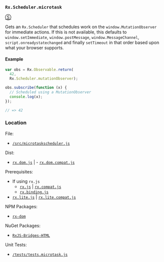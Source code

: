 ### `Rx.Scheduler.microtask`
[&#x24C8;](https://github.com/Reactive-Extensions/RxJS-DOM/blob/master/src/microtask.js "View in source")

Gets an `Rx.Scheduler` that schedules work on the `window.MutationObserver` for immediate actions.  If this is not available, this defaults to `window.setImmediate`, `window.postMessage`, `window.MessageChannel`, `script.onreadystatechanged` and finally `setTimeout` in that order based upon what your browser supports.

#### Example
```js
var obs = Rx.Observable.return(
  42,
  Rx.Scheduler.mutationObserver);

obs.subscribe(function (x) {
  // Scheduled using a MutationObserver
  console.log(x);
});

// => 42
```

### Location

File:
- [`/src/microtaskscheduler.js`](https://github.com/Reactive-Extensions/RxJS-DOM/blob/master/src/microtaskscheduler.js)

Dist:
- [`rx.dom.js`](https://github.com/Reactive-Extensions/RxJS-DOM/blob/master/dist/rx.dom.js) | - [`rx.dom.compat.js`](https://github.com/Reactive-Extensions/RxJS-DOM/blob/master/dist/rx.dom.compat.js)

Prerequisites:
- If using `rx.js`
  - [`rx.js`](https://github.com/Reactive-Extensions/RxJS/blob/master/dist/rx.js) | [`rx.compat.js`](https://github.com/Reactive-Extensions/RxJS/blob/master/dist/rx.compat.js)
  - [`rx.binding.js`](https://github.com/Reactive-Extensions/RxJS/blob/master/dist/rx.binding.js)
- [`rx.lite.js`](https://github.com/Reactive-Extensions/RxJS/blob/master/rx.lite.js) | [`rx.lite.compat.js`](https://github.com/Reactive-Extensions/RxJS/blob/master/rx.lite.compat.js)

NPM Packages:
- [`rx-dom`](https://preview.npmjs.com/package/rx-dom)

NuGet Packages:
- [`RxJS-Bridges-HTML`](http://www.nuget.org/packages/RxJS-Bridges-HTML/)

Unit Tests:
- [`/tests/tests.microtask.js`](https://github.com/Reactive-Extensions/RxJS-DOM/blob/master/tests/tests.microtask.js)
